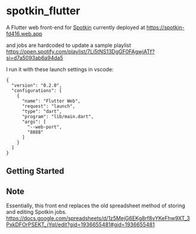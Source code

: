 # spotkin_flutter

A Flutter web front-end for [Spotkin](<https://github.com/riverscuomo/spotkin>) currently deployed at <https://spotkin-fd416.web.app>

 and jobs are hardcoded to update a sample playlist <https://open.spotify.com/playlist/7Li5tNS13DgGF0FAgwjATf?si=d7a5093ab6a94da5>
 
I run it with these launch settings in vscode:

```
{
  "version": "0.2.0",
  "configurations": [
    {
      "name": "Flutter Web",
      "request": "launch",
      "type": "dart",
      "program": "lib/main.dart",
      "args": [
        "--web-port",
        "8888"
      ]
    }
  ]
}
```

## Getting Started

## Note
Essentially, this front end replaces the old spreadsheet method of storing and editing Spotkin jobs. <https://docs.google.com/spreadsheets/d/1z5MejG6EKg8rf8vYKeFhw9XT_3PxkDFOrPSEKT_jYqI/edit?gid=1936655481#gid=1936655481>
